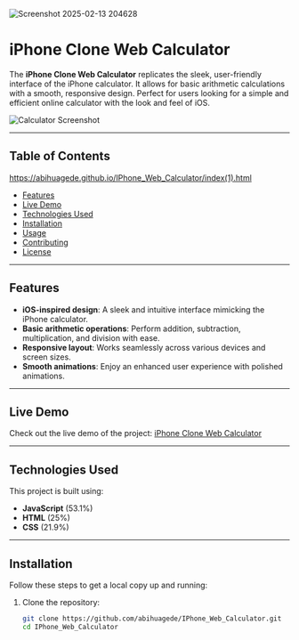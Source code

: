  
 
![Screenshot 2025-02-13 204628](https://github.com/user-attachments/assets/6fdb55e8-0fd2-4b65-9f60-f5861a541b56)

 # iPhone Clone Web Calculator

The **iPhone Clone Web Calculator** replicates the sleek, user-friendly interface of the iPhone calculator. It allows for basic arithmetic calculations with a smooth, responsive design. Perfect for users looking for a simple and efficient online calculator with the look and feel of iOS.

![Calculator Screenshot](path-to-screenshot.png) <!-- Replace with an actual screenshot link -->

---

## Table of Contents
https://abihuagede.github.io/IPhone_Web_Calculator/index(1).html
- [Features](#features)
- [Live Demo](#live-demo)
- [Technologies Used](#technologies-used)
- [Installation](#installation)
- [Usage](#usage)
- [Contributing](#contributing)
- [License](#license)

---

## Features

- **iOS-inspired design**: A sleek and intuitive interface mimicking the iPhone calculator.
- **Basic arithmetic operations**: Perform addition, subtraction, multiplication, and division with ease.
- **Responsive layout**: Works seamlessly across various devices and screen sizes.
- **Smooth animations**: Enjoy an enhanced user experience with polished animations.

---

## Live Demo

Check out the live demo of the project: [iPhone Clone Web Calculator](#) <!-- Replace # with the hosted link -->

---

## Technologies Used

This project is built using:

- **JavaScript** (53.1%)
- **HTML** (25%)
- **CSS** (21.9%)

---

## Installation

Follow these steps to get a local copy up and running:

1. Clone the repository:
   ```bash
   git clone https://github.com/abihuagede/IPhone_Web_Calculator.git
   cd IPhone_Web_Calculator
